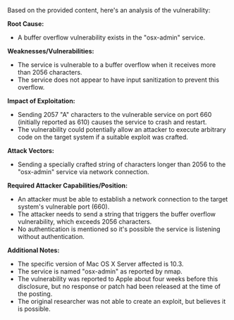 Based on the provided content, here's an analysis of the vulnerability:

**Root Cause:**
- A buffer overflow vulnerability exists in the "osx-admin" service.

**Weaknesses/Vulnerabilities:**
- The service is vulnerable to a buffer overflow when it receives more than 2056 characters.
- The service does not appear to have input sanitization to prevent this overflow.

**Impact of Exploitation:**
- Sending 2057 "A" characters to the vulnerable service on port 660 (initially reported as 610) causes the service to crash and restart.
- The vulnerability could potentially allow an attacker to execute arbitrary code on the target system if a suitable exploit was crafted.

**Attack Vectors:**
- Sending a specially crafted string of characters longer than 2056 to the "osx-admin" service via network connection.

**Required Attacker Capabilities/Position:**
- An attacker must be able to establish a network connection to the target system's vulnerable port (660).
- The attacker needs to send a string that triggers the buffer overflow vulnerability, which exceeds 2056 characters.
- No authentication is mentioned so it's possible the service is listening without authentication.

**Additional Notes:**
- The specific version of Mac OS X Server affected is 10.3.
- The service is named "osx-admin" as reported by nmap.
- The vulnerability was reported to Apple about four weeks before this disclosure, but no response or patch had been released at the time of the posting.
- The original researcher was not able to create an exploit, but believes it is possible.